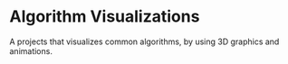 # Algorithm Visualizations

A projects that visualizes common algorithms, by using 3D graphics and animations.